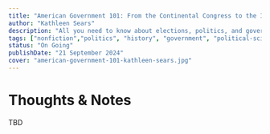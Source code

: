 ```yaml
---
title: "American Government 101: From the Continental Congress to the Iowa Caucus, Everything You Need to Know About US Politics"
author: "Kathleen Sears"
description: "All you need to know about elections, politics, and government!"
tags: ["nonfiction","politics", "history", "government", "political-science"]
status: "On Going"
publishDate: "21 September 2024"
cover: "american-government-101-kathleen-sears.jpg"
---
```


# Thoughts & Notes

TBD
